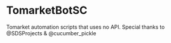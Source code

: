 # TomarketBotSC
Tomarket automation scripts that uses no API. Special thanks to @SDSProjects &amp; @cucumber_pickle
